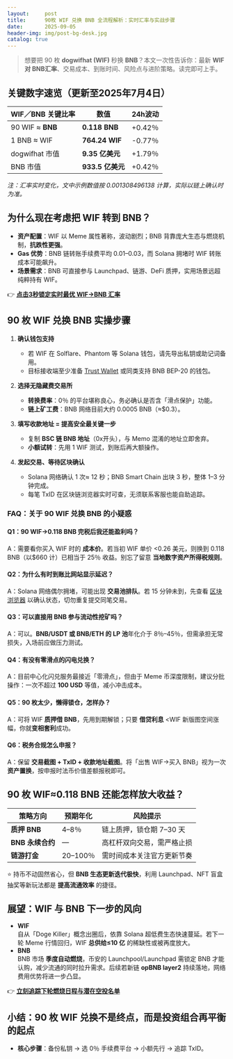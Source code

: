```yaml
---
layout:     post
title:      90枚 WIF 兑换 BNB 全流程解析：实时汇率与实战步骤
date:       2025-09-05
header-img: img/post-bg-desk.jpg
catalog: true
---
```


> 想要把 90 枚 **dogwifhat (WIF)** 秒换 **BNB**？本文一次性告诉你：最新 **WIF 对 BNB汇率**、交易成本、到账时间、风险点与进阶策略。读完即可上手。

## 关键数字速览（更新至2025年7月4日）

| WIF／BNB 关键比率 | 数值             | 24h波动 |
|------------------|------------------|---------|
| 90 WIF ≈ **BNB** | **0.118 BNB**    | +0.42％ |
| 1 BNB ≈ WIF      | **764.24 WIF**   | -0.77％ |
| dogwifhat 市值   | **9.35 亿美元**  | +1.79％ |
| BNB 市值         | **933.5 亿美元** | +0.42％ |

*注：汇率实时变化，文中示例数值按 *0.001308496138* 计算，实际以链上确认时为准。*

## 为什么现在考虑把 WIF 转到 BNB？

- **资产配置**：WIF 以 Meme 属性著称，波动剧烈；BNB 背靠庞大生态与燃烧机制，**抗跌性更强**。
- **Gas 优势**：BNB 链转账手续费平均 $0.01–$0.03，而 Solana 拥堵时 WIF 转账成本可能飙升。
- **场景需求**：BNB 可直接参与 Launchpad、链游、DeFi 质押，实用场景远超纯粹持有 WIF。

👉 [**点击3秒锁定实时最优 WIF→BNB 汇率**](https://okxdog.com/)

## 90 枚 WIF 兑换 BNB 实操步骤

1. **确认钱包支持**  
   - 若 WIF 在 Solflare、Phantom 等 Solana 钱包，请先导出私钥或助记词备用。  
   - 目标接收端至少准备 [Trust Wallet](https://okxdog.com/) 或同类支持 BNB BEP-20 的钱包。

2. **选择无隐藏费交易所**  
   - **转换费率**：0％ 的平台堪称良心，务必确认是否含「滑点保护」功能。  
   - **链上矿工费**：BNB 网络目前大约 0.0005 BNB（≈$0.3）。

3. **填写收款地址 = 提高安全最关键一步**  
   - 复制 **BSC 链 BNB 地址**（0x开头），与 Memo 混淆的地址立即舍弃。  
   - **小额试转**：先用 1 WIF 测试，到账后再大额操作。

4. **发起交易、等待区块确认**  
   - Solana 网络确认 1 次≈ 12 秒；BNB Smart Chain 出块 3 秒，整体 1–3 分钟完成。  
   - 每笔 TxID 在区块链浏览器实时可查，无须联系客服也能自助追踪。

### FAQ：关于 90 WIF 兑换 BNB 的小疑惑

#### Q1：90 WIF→0.118 BNB 完税后我还能盈利吗？
A：需要看你买入 WIF 时的 **成本价**。若当初 WIF 单价 <0.26 美元，则换到 0.118 BNB（以$660 计）已相当于 25％ 收益。别忘了留意 **当地数字资产所得税规则**。

#### Q2：为什么有时到账比网站显示延迟？
A：Solana 网络偶尔拥堵，可能出现 **交易池排队**。若 15 分钟未到，先查看 [区块浏览器](https://okxdog.com/) 以确认状态，切勿重复提交同笔交易。

#### Q3：可以直接用 BNB 参与流动性挖矿吗？
A：可以。**BNB/USDT 或 BNB/ETH 的 LP 池**年化介于 8％–45％，但需承担无常损失，入场前应做压力测试。

#### Q4：有没有零滑点的闪电兑换？
A：目前中心化闪兑服务最接近「零滑点」，但由于 Meme 币深度限制，建议分批操作：一次不超过 **100 USD** 等值，减小冲击成本。

#### Q5：90 枚太少，懒得锁仓，怎样办？
A：可将 WIF **质押借 BNB**，先用到期解锁；只要 **借贷利息** <WIF 新版图空间涨幅，你就**变相套利**成功。

#### Q6：税务合规怎么申报？
A：保留 **交易截图 + TxID + 收款地址截图**。将「出售 WIF→买入 BNB」视为一次**资产置换**，按申报时法币价值差额报税即可。

## 90 枚 WIF≈0.118 BNB 还能怎样放大收益？

| 策略方向       | 预期年化 | 风险提示                  |
|---------------|---------|---------------------------|
| **质押 BNB**   | 4–8％   | 链上质押，锁仓期 7–30 天    |
| **BNB 永续合约** | —       | 高杠杆双向交易，需严格止损  |
| **链游打金**   | 20–100％| 需时间成本关注官方更新节奏  |

⭐ 持币不动固然省心，但 **BNB 生态更新迭代极快**，利用 Launchpad、NFT 盲盒抽奖等新玩法都是 **提高流通效率** 的捷径。

## 展望：WIF 与 BNB 下一步的风向

- **WIF**  
  自从「Doge Killer」概念出圈后，依靠 Solana 超低费生态快速蔓延。若下一轮 Meme 行情回归，WIF **总供给≤10 亿** 的稀缺性或被再度放大。  
- **BNB**  
  BNB 市场 **季度自动燃烧**，币安的 Launchpool/Launchpad 需锁定 BNB 才能认购，减少流通的同时拉升需求。后续若新链 **opBNB layer2** 持续落地，网络费用优势将进一步凸显。

👉 [**立刻追踪下轮燃烧日程与潜在空投名单**](https://okxdog.com/)

## 小结：90 枚 WIF 兑换不是终点，而是投资组合再平衡的起点

- **核心步骤**：备份私钥 → 选 0％ 手续费平台 → 小额先行 → 追踪 TxID。